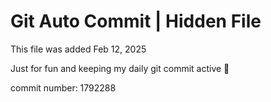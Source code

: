 # Git Auto Commit | Hidden File

This file was added Feb 12, 2025

Just for fun and keeping my daily git commit active 🤪

commit number: 1792288
